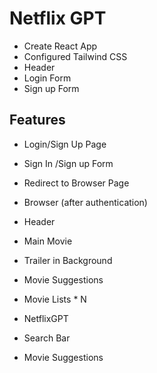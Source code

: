 # Netflix GPT

- Create React App
- Configured Tailwind CSS 
- Header
- Login Form
- Sign up Form

## Features 

- Login/Sign Up Page
- Sign In /Sign up Form 
- Redirect to Browser Page 
- Browser (after authentication)
- Header 
- Main Movie 
- Trailer in Background
- Movie Suggestions 
- Movie Lists * N

- NetflixGPT
- Search Bar
- Movie Suggestions 